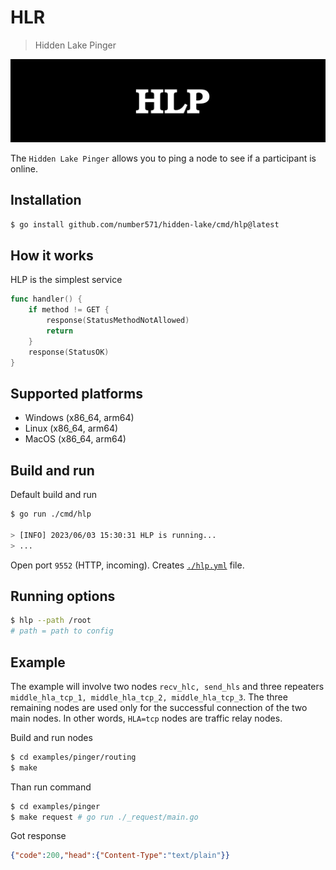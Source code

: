 # HLR

> Hidden Lake Pinger

<img src="images/hlp_logo.png" alt="hlp_logo.png"/>

The `Hidden Lake Pinger` allows you to ping a node to see if a participant is online.

## Installation

```bash
$ go install github.com/number571/hidden-lake/cmd/hlp@latest
```

## How it works

HLP is the simplest service

```go
func handler() {
    if method != GET {
        response(StatusMethodNotAllowed)
        return
    }
    response(StatusOK)
}
```

## Supported platforms

- Windows (x86_64, arm64)
- Linux (x86_64, arm64)
- MacOS (x86_64, arm64)

## Build and run

Default build and run

```bash 
$ go run ./cmd/hlp

> [INFO] 2023/06/03 15:30:31 HLP is running...
> ...
```

Open port `9552` (HTTP, incoming).
Creates [`./hlp.yml`](./hlp.yml) file.

## Running options

```bash
$ hlp --path /root
# path = path to config
```

## Example

The example will involve two nodes `recv_hlc, send_hls` and three repeaters `middle_hla_tcp_1, middle_hla_tcp_2, middle_hla_tcp_3`. The three remaining nodes are used only for the successful connection of the two main nodes. In other words, `HLA=tcp` nodes are traffic relay nodes.

Build and run nodes
```bash
$ cd examples/pinger/routing
$ make
```

Than run command
```bash
$ cd examples/pinger
$ make request # go run ./_request/main.go
```

Got response
```json
{"code":200,"head":{"Content-Type":"text/plain"}}
```
